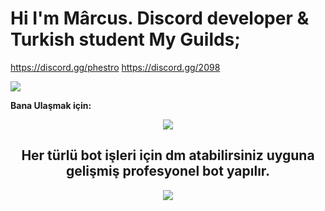 # Hi I'm Mârcus. Discord developer & Turkish student My Guilds;

 https://discord.gg/phestro
 https://discord.gg/2098


![](https://komarev.com/ghpvc/?username=your-github-Reyesex&color=511616)

**Bana Ulaşmak için:** 


<div align="center">
    <a href="https://discord.com/users/831474428465774602" target="_blank"><img src="https://shields.io/badge/Mârcus-111111.svg?&style=for-the-badge&logo=discord"></a>

## Her türlü bot işleri için dm atabilirsiniz uyguna gelişmiş profesyonel bot yapılır.

<img src="https://cdn.discordapp.com/avatars/831474428465774602/095bb31e97788ed10604e2a901bf3d2c.webp?size=2048">
